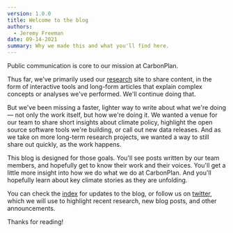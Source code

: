 ```yaml
---
version: 1.0.0
title: Welcome to the blog
authors:
  - Jeremy Freeman
date: 09-14-2021
summary: Why we made this and what you'll find here.
---
```


Public communication is core to our mission at CarbonPlan.

Thus far, we've primarily used our [research](/research) site to share content, in the form of interactive tools and long-form articles that explain complex concepts or analyses we've performed. We'll continue doing that.

But we've been missing a faster, lighter way to write about what we're doing — not only the work itself, but how we're doing it. We wanted a venue for our team to share short insights about climate policy, highlight the open source software tools we're building, or call out new data releases. And as we take on more long-term research projects, we wanted a way to still share out quickly, as the work happens.

This blog is designed for those goals. You'll see posts written by our team members, and hopefully get to know their work and their voices. You'll get a little more insight into how we do what we do at CarbonPlan. And you'll hopefully learn about key climate stories as they are unfolding.

You can check the [index](/blog) for updates to the blog, or follow us on [twitter](https://twitter.com/carbonplanorg), which we will use to highlight recent research, new blog posts, and other announcements.

Thanks for reading!
